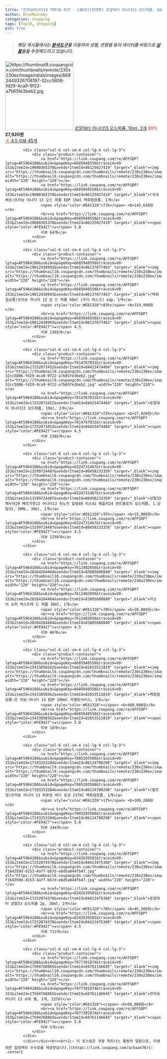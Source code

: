 ```yaml
---
title: "르라보어나더13 TOP10 추천 - [40대][전연령] 로얄워터 어나더13 오드퍼퓸, 10ml, 2개"
author: BlueMoonSky
categories: shopping
tags: [Top10, shopping]
pin: true
---
```


> ##### 해당 게시물에서는 [**분석도구**](https://itemscout.io/)를 이용하여 **성별**, **연령별** 등의 데이터를 바탕으로 [**상품**](https://link.coupang.com/a/baae76)들을 추천해드리고 있습니다.
<div class="container"><div class="row">
            <div class="col-6 col-sm-4 col-lg-4 col-lg-3">
                <div class="product-container">
                    <a href="https://link.coupang.com/re/AFFSDP?lptag=AF5964186&subid=&pageKey=7014767032&traceid=V0-153&itemId=17252073452&vendorItemId=84423474404" target="_blank"><img src="https://thumbnail8.coupangcdn.com/thumbnails/remote/230x230ex/image/retail/images/6692449326708197-32cc5806-fd29-4ca9-9f22-a7b65fe3beb2.jpg" alt="https://thumbnail8.coupangcdn.com/thumbnails/remote/230x230ex/image/retail/images/6692449326708197-32cc5806-fd29-4ca9-9f22-a7b65fe3beb2.jpg" width="220" height="220"></a>
                    <a href="https://link.coupang.com/re/AFFSDP?lptag=AF5964186&subid=&pageKey=7014767032&traceid=V0-153&itemId=17252073452&vendorItemId=84423474404" target="_blank">로얄워터 어나더13 오드퍼퓸, 10ml, 2개</a>
                    <span style="color:#E61328">20%</span> <b>27,920원</b>
                    <br><a href="https://link.coupang.com/re/AFFSDP?lptag=AF5964186&subid=&pageKey=7014767032&traceid=V0-153&itemId=17252073452&vendorItemId=84423474404" target="_blank"><span style="color:#FE9427">★</span> 4.5
                    리뷰 45개</a>
                </div>
            </div>
            
            <div class="col-6 col-sm-4 col-lg-4 col-lg-3">
                <div class="product-container">
                    <a href="https://link.coupang.com/re/AFFSDP?lptag=AF5964186&subid=&pageKey=6685948550&traceid=V0-153&itemId=19080365370&vendorItemId=86125027419" target="_blank"><img src="https://thumbnail6.coupangcdn.com/thumbnails/remote/230x230ex/image/vendor_inventory/ec19/01dba412f4946e0ddb5a3bf945aef24a0d00327575f9009f42130d5f48d0.jpg" alt="https://thumbnail6.coupangcdn.com/thumbnails/remote/230x230ex/image/vendor_inventory/ec19/01dba412f4946e0ddb5a3bf945aef24a0d00327575f9009f42130d5f48d0.jpg" width="220" height="220"></a>
                    <a href="https://link.coupang.com/re/AFFSDP?lptag=AF5964186&subid=&pageKey=6685948550&traceid=V0-153&itemId=19080365370&vendorItemId=86125027419" target="_blank">(국내배송)르라보 어나더 13 오드 퍼퓸 EDP 15ml 백화점정품, 1개</a>
                    <span style="color:#E61328">73%</span> <b>145,630원</b>
                    <br><a href="https://link.coupang.com/re/AFFSDP?lptag=AF5964186&subid=&pageKey=6685948550&traceid=V0-153&itemId=19080365370&vendorItemId=86125027419" target="_blank"><span style="color:#FE9427">★</span> 5.0
                    리뷰 64개</a>
                </div>
            </div>
            
            <div class="col-6 col-sm-4 col-lg-4 col-lg-3">
                <div class="product-container">
                    <a href="https://link.coupang.com/re/AFFSDP?lptag=AF5964186&subid=&pageKey=6685948550&traceid=V0-153&itemId=19012430993&vendorItemId=86137077463" target="_blank"><img src="https://thumbnail10.coupangcdn.com/thumbnails/remote/230x230ex/image/vendor_inventory/5444/a7aee37d9b65055fa036ad82c0c285ca1abfb6ab7067d25c21b77a289fc3.jpg" alt="https://thumbnail10.coupangcdn.com/thumbnails/remote/230x230ex/image/vendor_inventory/5444/a7aee37d9b65055fa036ad82c0c285ca1abfb6ab7067d25c21b77a289fc3.jpg" width="220" height="220"></a>
                    <a href="https://link.coupang.com/re/AFFSDP?lptag=AF5964186&subid=&pageKey=6685948550&traceid=V0-153&itemId=19012430993&vendorItemId=86137077463" target="_blank">(백화점상품)르라보 어나더 13 오 드 퍼퓸 50ml (우디 머스크) edp, 1개</a>
                    <span style="color:#E61328">83%</span> <b>319,990원</b>
                    <br><a href="https://link.coupang.com/re/AFFSDP?lptag=AF5964186&subid=&pageKey=6685948550&traceid=V0-153&itemId=19012430993&vendorItemId=86137077463" target="_blank"><span style="color:#FE9427">★</span> 4.5
                    리뷰 2365개</a>
                </div>
            </div>
            
            <div class="col-6 col-sm-4 col-lg-4 col-lg-3">
                <div class="product-container">
                    <a href="https://link.coupang.com/re/AFFSDP?lptag=AF5964186&subid=&pageKey=7014767032&traceid=V0-153&itemId=17252073452&vendorItemId=84423474404" target="_blank"><img src="https://thumbnail8.coupangcdn.com/thumbnails/remote/230x230ex/image/retail/images/6692449326708197-32cc5806-fd29-4ca9-9f22-a7b65fe3beb2.jpg" alt="https://thumbnail8.coupangcdn.com/thumbnails/remote/230x230ex/image/retail/images/6692449326708197-32cc5806-fd29-4ca9-9f22-a7b65fe3beb2.jpg" width="220" height="220"></a>
                    <a href="https://link.coupang.com/re/AFFSDP?lptag=AF5964186&subid=&pageKey=7014767032&traceid=V0-153&itemId=17252073452&vendorItemId=84423474404" target="_blank">로얄워터 어나더13 오드퍼퓸, 10ml, 2개</a>
                    <span style="color:#E61328">23%</span> <b>27,920원</b>
                    <br><a href="https://link.coupang.com/re/AFFSDP?lptag=AF5964186&subid=&pageKey=7014767032&traceid=V0-153&itemId=17252073452&vendorItemId=84423474404" target="_blank"><span style="color:#FE9427">★</span> 4.5
                    리뷰 2365개</a>
                </div>
            </div>
            
            <div class="col-6 col-sm-4 col-lg-4 col-lg-3">
                <div class="product-container">
                    <a href="https://link.coupang.com/re/AFFSDP?lptag=AF5964186&subid=&pageKey=6324731467&traceid=V0-153&itemId=13199724487&vendorItemId=80458233359" target="_blank"><img src="https://thumbnail6.coupangcdn.com/thumbnails/remote/230x230ex/image/vendor_inventory/fd52/4da13c04045bf20ca12d16be806fde4ecb1eed13d0b33cb34df19dd26d2b.jpg" alt="https://thumbnail6.coupangcdn.com/thumbnails/remote/230x230ex/image/vendor_inventory/fd52/4da13c04045bf20ca12d16be806fde4ecb1eed13d0b33cb34df19dd26d2b.jpg" width="220" height="220"></a>
                    <a href="https://link.coupang.com/re/AFFSDP?lptag=AF5964186&subid=&pageKey=6324731467&traceid=V0-153&itemId=13199724487&vendorItemId=80458233359" target="_blank">상탈33 떼누아29 베르가못22 어나더13 히노끼 일랑49 리스41 패츌리24 센트올로지 오드퍼퓸, 1.상탈33, 30ML, 30ml, 1개</a>
                    <span style="color:#E61328">35%</span> <b>15,000원</b>
                    <br><a href="https://link.coupang.com/re/AFFSDP?lptag=AF5964186&subid=&pageKey=6324731467&traceid=V0-153&itemId=13199724487&vendorItemId=80458233359" target="_blank"><span style="color:#FE9427">★</span> 4.5
                    리뷰 1258개</a>
                </div>
            </div>
            
            <div class="col-6 col-sm-4 col-lg-4 col-lg-3">
                <div class="product-container">
                    <a href="https://link.coupang.com/re/AFFSDP?lptag=AF5964186&subid=&pageKey=7612402056&traceid=V0-153&itemId=20164264464&vendorItemId=83805608840" target="_blank"><img src="https://thumbnail10.coupangcdn.com/thumbnails/remote/230x230ex/image/vendor_inventory/a93e/66bcf98523dfd23287129b4b76a7509ebcdd9b16a0066991f610b9007742.png" alt="https://thumbnail10.coupangcdn.com/thumbnails/remote/230x230ex/image/vendor_inventory/a93e/66bcf98523dfd23287129b4b76a7509ebcdd9b16a0066991f610b9007742.png" width="220" height="220"></a>
                    <a href="https://link.coupang.com/re/AFFSDP?lptag=AF5964186&subid=&pageKey=7612402056&traceid=V0-153&itemId=20164264464&vendorItemId=83805608840" target="_blank">이소 이 슈퍼 엑스트레 드 퍼퓸 30ml, 1개</a>
                    <span style="color:#E61328">70%</span> <b>20,000원</b>
                    <br><a href="https://link.coupang.com/re/AFFSDP?lptag=AF5964186&subid=&pageKey=7612402056&traceid=V0-153&itemId=20164264464&vendorItemId=83805608840" target="_blank"><span style="color:#FE9427">★</span> 4.5
                    리뷰 86개</a>
                </div>
            </div>
            
            <div class="col-6 col-sm-4 col-lg-4 col-lg-3">
                <div class="product-container">
                    <a href="https://link.coupang.com/re/AFFSDP?lptag=AF5964186&subid=&pageKey=6685948550&traceid=V0-153&itemId=15433856562&vendorItemId=82653511819" target="_blank"><img src="https://thumbnail6.coupangcdn.com/thumbnails/remote/230x230ex/image/vendor_inventory/6ad6/90d45e802293573dc4030692a1fb7a6daae951992c4745000726fb713e0c.jpg" alt="https://thumbnail6.coupangcdn.com/thumbnails/remote/230x230ex/image/vendor_inventory/6ad6/90d45e802293573dc4030692a1fb7a6daae951992c4745000726fb713e0c.jpg" width="220" height="220"></a>
                    <a href="https://link.coupang.com/re/AFFSDP?lptag=AF5964186&subid=&pageKey=6685948550&traceid=V0-153&itemId=15433856562&vendorItemId=82653511819" target="_blank">백화점정품-르 라보-어나더 13 EDP 100ml 라벨링서비스, 1개</a>
                    <span style="color:#E61328"></span> <b>460,000원</b>
                    <br><a href="https://link.coupang.com/re/AFFSDP?lptag=AF5964186&subid=&pageKey=6685948550&traceid=V0-153&itemId=15433856562&vendorItemId=82653511819" target="_blank"><span style="color:#FE9427">★</span> 5.0
                    리뷰 18개</a>
                </div>
            </div>
            
            <div class="col-6 col-sm-4 col-lg-4 col-lg-3">
                <div class="product-container">
                    <a href="https://link.coupang.com/re/AFFSDP?lptag=AF5964186&subid=&pageKey=7005203568&traceid=V0-153&itemId=17193253284&vendorItemId=86124790298" target="_blank"><img src="https://thumbnail9.coupangcdn.com/thumbnails/remote/230x230ex/image/vendor_inventory/5ffd/613e349ba22e5648239846a4c1a014415e8b7d15da4635541fff5ee7d454.jpg" alt="https://thumbnail9.coupangcdn.com/thumbnails/remote/230x230ex/image/vendor_inventory/5ffd/613e349ba22e5648239846a4c1a014415e8b7d15da4635541fff5ee7d454.jpg" width="220" height="220"></a>
                    <a href="https://link.coupang.com/re/AFFSDP?lptag=AF5964186&subid=&pageKey=7005203568&traceid=V0-153&itemId=17193253284&vendorItemId=86124790298" target="_blank">(펌프형)르라보 어나더 13 퍼퓨밍 바디 로션 237ml 백화점정품, 1개</a>
                    <span style="color:#E61328">17%</span> <b>109,280원</b>
                    <br><a href="https://link.coupang.com/re/AFFSDP?lptag=AF5964186&subid=&pageKey=7005203568&traceid=V0-153&itemId=17193253284&vendorItemId=86124790298" target="_blank"><span style="color:#FE9427">★</span> 5.0
                    리뷰 344개</a>
                </div>
            </div>
            
            <div class="col-6 col-sm-4 col-lg-4 col-lg-3">
                <div class="product-container">
                    <a href="https://link.coupang.com/re/AFFSDP?lptag=AF5964186&subid=&pageKey=6342639501&traceid=V0-153&itemId=17252074370&vendorItemId=84423475360" target="_blank"><img src="https://thumbnail6.coupangcdn.com/thumbnails/remote/230x230ex/image/retail/images/5746502411598807-f164359d-d153-4a7f-bb7d-e6d5a844fb47.jpg" alt="https://thumbnail6.coupangcdn.com/thumbnails/remote/230x230ex/image/retail/images/5746502411598807-f164359d-d153-4a7f-bb7d-e6d5a844fb47.jpg" width="220" height="220"></a>
                    <a href="https://link.coupang.com/re/AFFSDP?lptag=AF5964186&subid=&pageKey=6342639501&traceid=V0-153&itemId=17252074370&vendorItemId=84423475360" target="_blank">로얄워터 상탈33 오드퍼퓸 2p, 30ml, 2개</a>
                    <span style="color:#E61328">78%</span> <b>45,500원</b>
                    <br><a href="https://link.coupang.com/re/AFFSDP?lptag=AF5964186&subid=&pageKey=6342639501&traceid=V0-153&itemId=17252074370&vendorItemId=84423475360" target="_blank"><span style="color:#FE9427">★</span> 4.5
                    리뷰 713개</a>
                </div>
            </div>
            
            <div class="col-6 col-sm-4 col-lg-4 col-lg-3">
                <div class="product-container">
                    <a href="https://link.coupang.com/re/AFFSDP?lptag=AF5964186&subid=&pageKey=7077301874&traceid=V0-153&itemId=17594768865&vendorItemId=84761146645" target="_blank"><img src="https://thumbnail10.coupangcdn.com/thumbnails/remote/230x230ex/image/vendor_inventory/2659/a7998fb291937ce5b29c7ba9a383117e737ac036f69e1e337b3210881474.jpg" alt="https://thumbnail10.coupangcdn.com/thumbnails/remote/230x230ex/image/vendor_inventory/2659/a7998fb291937ce5b29c7ba9a383117e737ac036f69e1e337b3210881474.jpg" width="220" height="220"></a>
                    <a href="https://link.coupang.com/re/AFFSDP?lptag=AF5964186&subid=&pageKey=7077301874&traceid=V0-153&itemId=17594768865&vendorItemId=84761146645" target="_blank">르라보 어나더 13 샤워 젤, 1개, 237ml</a>
                    <span style="color:#E61328"></span> <b>60,000원</b>
                    <br><a href="https://link.coupang.com/re/AFFSDP?lptag=AF5964186&subid=&pageKey=7077301874&traceid=V0-153&itemId=17594768865&vendorItemId=84761146645" target="_blank"><span style="color:#FE9427">★</span> 5.0
                    리뷰 5개</a>
                </div>
            </div>
            </div></div><br><br>[👉 이 포스팅은 쿠팡 파트너스 활동의 일환으로, 이에 따른 일정액의 수수료를 제공받습니다.](https://link.coupang.com/a/baae76){: .center}